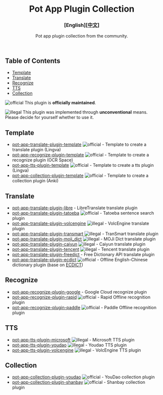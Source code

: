 <div align="center">
<h1>Pot App Plugin Collection</h1>

<h3>[English][<a href='./README.md'>中文</a>]</h3>

Pot app plugin collection from the community.

<br />

</div>

## Table of Contents

- [Template](#template)
- [Translate](#translate)
- [Recognize](#recognize)
- [TTS](#tts)
- [Collection](#collection)

![official] This plugin is **officially maintained**.

![illegal] This plugin was implemented through **unconventional** means. Please decide for yourself whether to use it.

## Template

- [pot-app-translate-plugin-template](https://github.com/pot-app/pot-app-translate-plugin-template) ![official] - Template to create a translate plugin (Lingva)
- [pot-app-recognize-plugin-template](https://github.com/pot-app/pot-app-recognize-plugin-template) ![official] - Template to create a recognize plugin (OCR Space)
- [pot-app-tts-plugin-template](https://github.com/pot-app/pot-app-tts-plugin-template) ![official] - Template to create a tts plugin (Lingva)
- [pot-app-collection-plugin-template](https://github.com/pot-app/pot-app-collection-plugin-template) ![official] - Template to create a collection plugin (Anki)

## Translate

- [pot-app-translate-plugin-libre](https://github.com/Integral-Tech/pot-app-translate-plugin-libre) - LibreTranslate translate plugin 
- [pot-app-translate-plugin-tatoeba](https://github.com/pot-app/pot-app-translate-plugin-tatoeba) ![official] - Tatoeba sentence search plugin
- [pot-app-translate-plugin-volcengine](https://github.com/TechDecryptor/pot-app-translate-plugin-volcengine) ![illegal] - VolcEngine translate plugin
- [pot-app-translate-plugin-transmart](https://github.com/TechDecryptor/pot-app-translate-plugin-transmart) ![illegal] - TranSmart translate plugin
- [pot-app-translate-plugin-moji_dict](https://github.com/TechDecryptor/pot-app-translate-plugin-moji_dict) ![illegal] - MOJi Dict translate plugin
- [pot-app-translate-plugin-caiyun](https://github.com/TechDecryptor/pot-app-translate-plugin-caiyun) ![illegal] - Caiyun translate plugin
- [pot-app-translate-plugin-tencent](https://github.com/TechDecryptor/pot-app-translate-plugin-tencent) ![illegal] - Tencent translate plugin
- [pot-app-translate-plugin-freedict](https://github.com/Integral-Tech/pot-app-translate-plugin-freedict) - Free Dictionary API translate plugin
- [pot-app-translate-plugin-ecdict](https://github.com/pot-app/pot-app-translate-plugin-ecdict) ![official] - Offline English-Chinese dictionary plugin (base on [ECDICT](https://github.com/skywind3000/ECDICT))

## Recognize

- [pot-app-recognize-plugin-google](https://github.com/Integral-Tech/pot-app-recognize-plugin-google) - Google Cloud recognize plugin
- [pot-app-recognize-plugin-rapid](https://github.com/pot-app/pot-app-recognize-plugin-rapid) ![official] - Rapid Offline recognition plugin
- [pot-app-recognize-plugin-paddle](https://github.com/pot-app/pot-app-recognize-plugin-paddle) ![official] - Paddle Offline recognition plugin

## TTS

- [pot-app-tts-plugin-microsoft](https://github.com/TechDecryptor/pot-app-tts-plugin-microsoft) ![illegal] - Microsoft TTS plugin
- [pot-app-tts-plugin-youdao](https://github.com/TechDecryptor/pot-app-tts-plugin-youdao) ![illegal] - Youdao TTS plugin
- [pot-app-tts-plugin-volcengine](https://github.com/TechDecryptor/pot-app-tts-plugin-volcengine) ![illegal] - VolcEngine TTS plugin

## Collection

- [pot-app-collection-plugin-youdao](https://github.com/pot-app/pot-app-collection-plugin-youdao) ![official] - YouDao collection plugin
- [pot-app-collection-plugin-shanbay](https://github.com/pot-app/pot-app-collection-plugin-shanbay) ![official] - Shanbay collection plugin

[official]: https://img.shields.io/badge/official-yellow
[illegal]: https://img.shields.io/badge/illegal-grey
